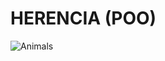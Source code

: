 # HERENCIA (POO)

![Animals](https://github.com/louisrubin/UTN2/assets/72027738/4dfce8c4-0775-4968-8c40-368df8e85cbe)
